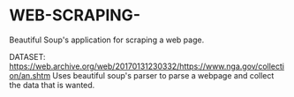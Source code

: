 # WEB-SCRAPING-
Beautiful Soup's application for scraping a web page.

DATASET:
https://web.archive.org/web/20170131230332/https://www.nga.gov/collection/an.shtm
Uses beautiful soup's parser to parse a webpage and collect the data that is wanted.
